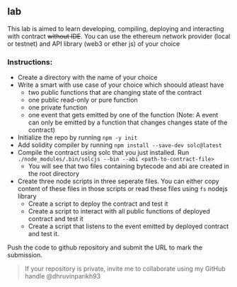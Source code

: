 ## lab

This lab is aimed to learn developing, compiling, deploying and interacting with contract ~~without IDE~~. 
You can use the ethereum network provider (local or testnet) and API library (web3 or ether js) of your choice 

### Instructions:
- Create a directory with the name of your choice
- Write a smart with use case of your choice which shoould atleast have
    - two public functions that are changing state of the contract
    - one public read-only or pure function
    - one private function 
    - one event that gets emitted by one of the function 
      (Note: A event can only be emitted by a function that changes changes state of the contract)  
- Initialize the repo by running `npm -y init`
- Add solidity compiler by running `npm install --save-dev solc@latest`
- Compile the contract using solc that you just installed. Run `./node_modules/.bin/solcjs --bin --abi <path-to-contract-file>` 
   - You will see that two files containing bytecode and abi are created in the root directory 
- Create three node scripts in three seperate files.
  You can either copy content of these files in those scripts or read these files using `fs` nodejs library
    - Create a script to deploy the contract and test it
    - Create a script to interact with all public functions of deployed contract and test it
    - Create a script that listens to the event emitted by deployed contract and test it.

Push the code to github repository and submit the URL to mark the submission.
>If your repository is private, invite me to collaborate using my GitHub handle @dhruvinparikh93